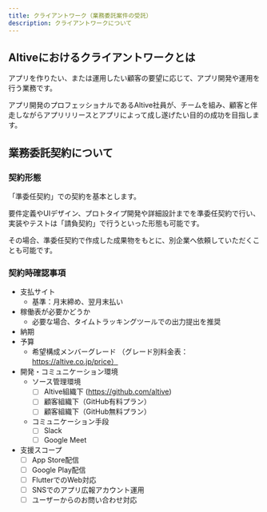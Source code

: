 ```yaml
---
title: クライアントワーク（業務委託案件の受託）
description: クライアントワークについて
---
```

## Altiveにおけるクライアントワークとは
アプリを作りたい、または運用したい顧客の要望に応じて、アプリ開発や運用を行う業務です。

アプリ開発のプロフェッショナルであるAltive社員が、チームを組み、顧客と伴走しながらアプリリリースとアプリによって成し遂げたい目的の成功を目指します。

## 業務委託契約について

### 契約形態

「準委任契約」での契約を基本とします。

要件定義やUIデザイン、プロトタイプ開発や詳細設計までを準委任契約で行い、実装やテストは「請負契約」で行うといった形態も可能です。

その場合、準委任契約で作成した成果物をもとに、別企業へ依頼していただくことも可能です。

### 契約時確認事項

* 支払サイト
  * 基準：月末締め、翌月末払い
* 稼働表が必要かどうか
  * 必要な場合、タイムトラッキングツールでの出力提出を推奨
* 納期
* 予算
  * 希望構成メンバーグレード
（グレード別料金表：https://altive.co.jp/price）
* 開発・コミュニケーション環境
  * ソース管理環境
    - [ ] Altive組織下 (https://github.com/altive)
    - [ ] 顧客組織下（GitHub有料プラン）
    - [ ] 顧客組織下（GitHub無料プラン）
  * コミュニケーション手段
    - [ ] Slack
    - [ ] Google Meet
* 支援スコープ
  - [ ] App Store配信
  - [ ] Google Play配信
  - [ ] FlutterでのWeb対応
  - [ ] SNSでのアプリ広報アカウント運用
  - [ ] ユーザーからのお問い合わせ対応

